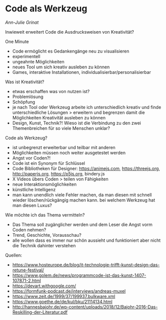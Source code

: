 
# Code als Werkzeug
*Ann-Julie Grinat*

Inwieweit erweitert Code die Ausdrucksweisen von Kreativität?



One Minute
- Code ermöglicht es Gedankengänge neu zu visualisieren
- experimentell
- ungeahnte Möglichkeiten
- neues Tool um sich kreativ ausleben zu können
- Games, interaktive Installationen, individualisierbar/personalisierbar

Was ist Kreativität?

- etwas erschaffen was von nutzen ist?
- Problemlösung
- Schöpfung
- je nach Tool oder Werkzeug arbeite ich unterschiedlich kreativ und finde unterschiedliche Lösungen > erweitern und begrenzen damit die Möglichkeiten Kreativität ausleben zu können
- Design, Kunst, Technik?! Wieso ist die Verbindung zu den zwei Themenbreichen für so viele Menschen unklar?

Code als Werkzeug?

- ist unbegrenzt erweiterbar und teilbar mit anderen
- Möglichkeiten müssen noch weiter ausgetestet werden 
- Angst vor Coden?!
- Code ist ein Synonym für Schlüssel
- Code Bibliotheken für Designer: https://animejs.com, https://threejs.org, http://paperjs.org, https://p5js.org, bindery.js
- X Videos übers Coden > teilen von Fähigkeiten 
- neue Interaktionsmöglichkeiten
- künstliche Intelligenz
- man kann unendlich viele Fehler machen, da man diesen mit schnell wieder löschen/rückgängig machen kann. bei welchem Werkzeug hat man diesen Luxus?

Wie möchte ich das Thema vermitteln?

- Das Thema soll zugänglicher werden und dem Leser die Angst vorm Coden nehmen?
- Trend, Geschichte, Vorausschau?
- alle wollen dass es immer nur schön aussieht und funktioniert aber nicht die Technik dahinter verstehen


Quellen:
- https://www.hosteurope.de/blog/it-technologie-trifft-kunst-design-das-retune-festival/
- https://www.golem.de/news/programmcode-ist-das-kunst-1407-107871-2.html
- https://devart.withgoogle.com/
- https://formfunk-podcast.de/interviews/andreas-muxel
- https://www.zeit.de/1999/37/199937.bulkware.xml
- https://www.goethe.de/de/kul/bku/21114134.html
- http://hannesbajohr.de/wp-content/uploads/2018/12/Bajohr-2016-Das-Reskilling-der-Literatur.pdf
